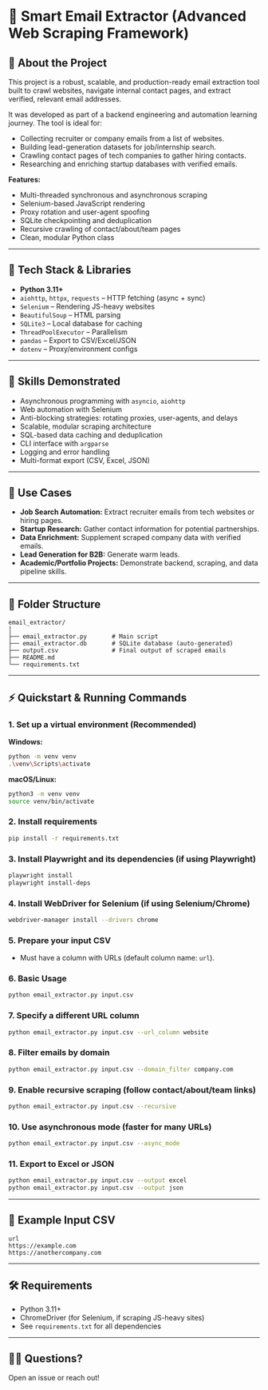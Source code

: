 # 📧 Smart Email Extractor (Advanced Web Scraping Framework)

## 🚀 About the Project

This project is a robust, scalable, and production-ready email extraction tool built to crawl websites, navigate internal contact pages, and extract verified, relevant email addresses.

It was developed as part of a backend engineering and automation learning journey. The tool is ideal for:

- Collecting recruiter or company emails from a list of websites.
- Building lead-generation datasets for job/internship search.
- Crawling contact pages of tech companies to gather hiring contacts.
- Researching and enriching startup databases with verified emails.

**Features:**

- Multi-threaded synchronous and asynchronous scraping
- Selenium-based JavaScript rendering
- Proxy rotation and user-agent spoofing
- SQLite checkpointing and deduplication
- Recursive crawling of contact/about/team pages
- Clean, modular Python class

---

## 🔧 Tech Stack & Libraries

- **Python 3.11+**
- `aiohttp`, `httpx`, `requests` – HTTP fetching (async + sync)
- `Selenium` – Rendering JS-heavy websites
- `BeautifulSoup` – HTML parsing
- `SQLite3` – Local database for caching
- `ThreadPoolExecutor` – Parallelism
- `pandas` – Export to CSV/Excel/JSON
- `dotenv` – Proxy/environment configs

---

## 🧠 Skills Demonstrated

- Asynchronous programming with `asyncio`, `aiohttp`
- Web automation with Selenium
- Anti-blocking strategies: rotating proxies, user-agents, and delays
- Scalable, modular scraping architecture
- SQL-based data caching and deduplication
- CLI interface with `argparse`
- Logging and error handling
- Multi-format export (CSV, Excel, JSON)

---

## 💼 Use Cases

- **Job Search Automation:** Extract recruiter emails from tech websites or hiring pages.
- **Startup Research:** Gather contact information for potential partnerships.
- **Data Enrichment:** Supplement scraped company data with verified emails.
- **Lead Generation for B2B:** Generate warm leads.
- **Academic/Portfolio Projects:** Demonstrate backend, scraping, and data pipeline skills.

---

## 📁 Folder Structure

```
email_extractor/
│
├── email_extractor.py       # Main script
├── email_extractor.db       # SQLite database (auto-generated)
├── output.csv               # Final output of scraped emails
├── README.md               
└── requirements.txt
```

---

## ⚡️ Quickstart & Running Commands

### 1. **Set up a virtual environment (Recommended)**

**Windows:**

```sh
python -m venv venv
.\venv\Scripts\activate
```

**macOS/Linux:**

```sh
python3 -m venv venv
source venv/bin/activate
```

### 2. **Install requirements**

```sh
pip install -r requirements.txt
```

### 3. **Install Playwright and its dependencies (if using Playwright)**

```sh
playwright install
playwright install-deps
```

### 4. **Install WebDriver for Selenium (if using Selenium/Chrome)**

```sh
webdriver-manager install --drivers chrome
```

### 5. **Prepare your input CSV**

- Must have a column with URLs (default column name: `url`).

### 6. **Basic Usage**

```sh
python email_extractor.py input.csv
```

### 7. **Specify a different URL column**

```sh
python email_extractor.py input.csv --url_column website
```

### 8. **Filter emails by domain**

```sh
python email_extractor.py input.csv --domain_filter company.com
```

### 9. **Enable recursive scraping (follow contact/about/team links)**

```sh
python email_extractor.py input.csv --recursive
```

### 10. **Use asynchronous mode (faster for many URLs)**

```sh
python email_extractor.py input.csv --async_mode
```

### 11. **Export to Excel or JSON**

```sh
python email_extractor.py input.csv --output excel
python email_extractor.py input.csv --output json
```

---

## 📝 Example Input CSV

```csv
url
https://example.com
https://anothercompany.com
```

---

## 🛠️ Requirements

- Python 3.11+
- ChromeDriver (for Selenium, if scraping JS-heavy sites)
- See `requirements.txt` for all dependencies

---

## 🙋‍♂️ Questions?

Open an issue or reach out!
